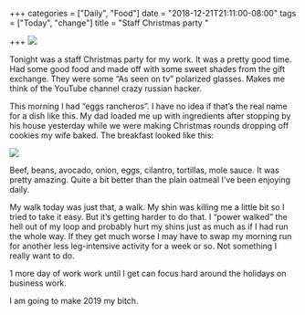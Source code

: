 +++
categories = ["Daily", "Food"]
date = "2018-12-21T21:11:00-08:00"
tags = ["Today", "change"]
title = "Staff Christmas party "

+++
![](/uploads/1378702B-3F34-40DC-A867-31D1F57A98E3.jpeg)

Tonight was a staff Christmas party for my work. It was a pretty good time. Had some good food and made off with some sweet shades from the gift exchange. They were some “As seen on tv” polarized glasses. Makes me think of the YouTube channel crazy russian hacker.

This morning I had “eggs rancheros”. I have no idea if that’s the real name for a dish like this. My dad loaded me up with ingredients after stopping by his house yesterday while we were making Christmas rounds dropping off cookies my wife baked. The breakfast looked like this:

![](/uploads/927E1235-2783-413A-88F6-E2E7846E3465.jpeg)

Beef, beans, avocado, onion, eggs, cilantro, tortillas, mole sauce. It was pretty amazing. Quite a bit better than the plain oatmeal I’ve been enjoying daily.

My walk today was just that, a walk. My shin was killing me a little bit so I tried to take it easy. But it’s getting harder to do that. I “power walked” the hell out of my loop and probably hurt my shins just as much as if I had run the whole way. If they get much worse I may have to swap my morning run for another less leg-intensive activity for a week or so. Not something I really want to do.

1 more day of work work until I get can focus hard around the holidays on business work.

I am going to make 2019 my bitch.